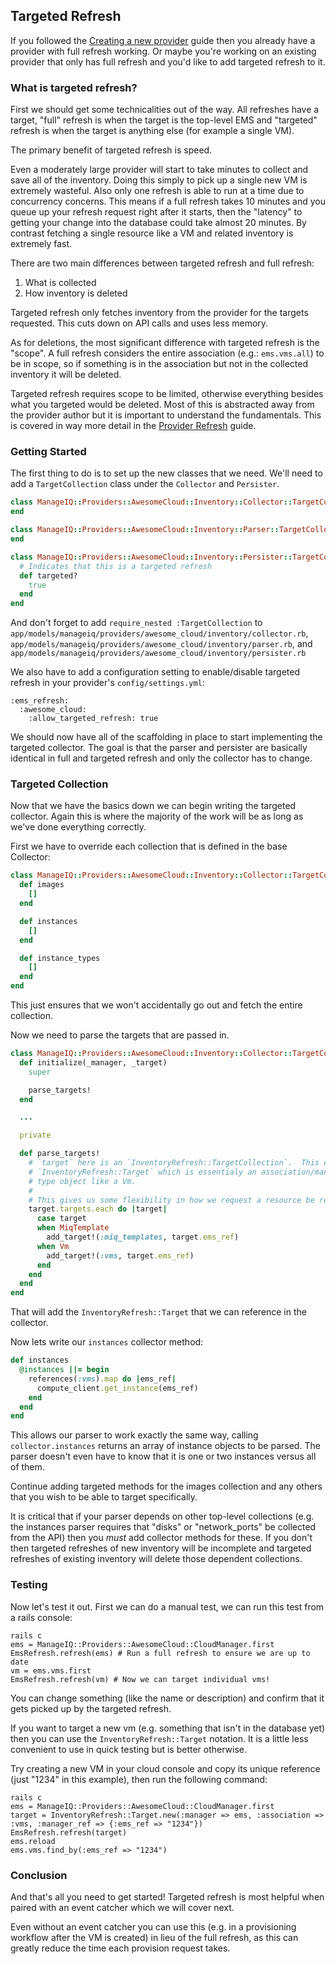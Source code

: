## Targeted Refresh

If you followed the [Creating a new provider](writing_a_new_provider.md) guide then you already have a provider with full refresh working.  Or maybe you're working on an existing provider that only has full refresh and you'd like to add targeted refresh to it.

### What is targeted refresh?

First we should get some technicalities out of the way.  All refreshes have a target, "full" refresh is when the target is the top-level EMS and "targeted" refresh is when the target is anything else (for example a single VM).

The primary benefit of targeted refresh is speed.

Even a moderately large provider will start to take minutes to collect and save all of the inventory.  Doing this simply to pick up a single new VM is extremely wasteful.  Also only one refresh is able to run at a time due to concurrency concerns.  This means if a full refresh takes 10 minutes and you queue up your refresh request right after it starts, then the "latency" to getting your change into the database could take almost 20 minutes.  By contrast fetching a single resource like a VM and related inventory is extremely fast.

There are two main differences between targeted refresh and full refresh:

1. What is collected
2. How inventory is deleted

Targeted refresh only fetches inventory from the provider for the targets requested.  This cuts down on API calls and uses less memory.

As for deletions, the most significant difference with targeted refresh is the "scope".  A full refresh considers the entire association (e.g.: `ems.vms.all`) to be in scope, so if something is in the association but not in the collected inventory it will be deleted.

Targeted refresh requires scope to be limited, otherwise everything besides what you targeted would be deleted.  Most of this is abstracted away from the provider author but it is important to understand the fundamentals.  This is covered in way more detail in the [Provider Refresh](refresh.md) guide.

### Getting Started

The first thing to do is to set up the new classes that we need.  We'll need to add a `TargetCollection` class under the `Collector` and `Persister`.

```ruby
class ManageIQ::Providers::AwesomeCloud::Inventory::Collector::TargetCollection < ManageIQ::Providers::AwesomeCloud::Inventory::Collector
end
```

```ruby
class ManageIQ::Providers::AwesomeCloud::Inventory::Parser::TargetCollection < ManageIQ::Providers::AwesomeCloud::Inventory::Parser
end
```

```ruby
class ManageIQ::Providers::AwesomeCloud::Inventory::Persister::TargetCollection < ManageIQ::Providers::AwesomeCloud::Inventory::Persister
  # Indicates that this is a targeted refresh
  def targeted?
    true
  end
end
```

And don't forget to add `require_nested :TargetCollection` to `app/models/manageiq/providers/awesome_cloud/inventory/collector.rb`, `app/models/manageiq/providers/awesome_cloud/inventory/parser.rb`, and `app/models/manageiq/providers/awesome_cloud/inventory/persister.rb`

We also have to add a configuration setting to enable/disable targeted refresh in your provider's `config/settings.yml`:
```
:ems_refresh:
  :awesome_cloud:
    :allow_targeted_refresh: true
```

We should now have all of the scaffolding in place to start implementing the targeted collector.  The goal is that the parser and persister are basically identical in full and targeted refresh and only the collector has to change.

### Targeted Collection

Now that we have the basics down we can begin writing the targeted collector.  Again this is where the majority of the work will be as long as we've done everything correctly.

First we have to override each collection that is defined in the base Collector:

```ruby
class ManageIQ::Providers::AwesomeCloud::Inventory::Collector::TargetCollection < ManageIQ::Providers::AwesomeCloud::Inventory::Collector
  def images
    []
  end

  def instances
    []
  end

  def instance_types
    []
  end
end
```

This just ensures that we won't accidentally go out and fetch the entire collection.

Now we need to parse the targets that are passed in.

```ruby
class ManageIQ::Providers::AwesomeCloud::Inventory::Collector::TargetCollection < ManageIQ::Providers::AwesomeCloud::Inventory::Collector
  def initialize(_manager, _target)
    super

    parse_targets!
  end

  ...

  private

  def parse_targets!
    # `target` here is an `InventoryRefresh::TargetCollection`.  This contains two types of targets,
    # `InventoryRefresh::Target` which is essentialy an association/manager_ref pair, or an ActiveRecord::Base
    # type object like a Vm.
    #
    # This gives us some flexibility in how we request a resource be refreshed.
    target.targets.each do |target|
      case target
      when MiqTemplate
        add_target!(:miq_templates, target.ems_ref)
      when Vm
        add_target!(:vms, target.ems_ref)
      end
    end
  end
end
```

That will add the `InventoryRefresh::Target` that we can reference in the collector.

Now lets write our `instances` collector method:
```ruby
def instances
  @instances ||= begin
    references(:vms).map do |ems_ref|
      compute_client.get_instance(ems_ref)
    end
  end
end
```

This allows our parser to work exactly the same way, calling `collector.instances` returns an array of instance objects to be parsed.  The parser doesn't even have to know that it is one or two instances versus all of them.

Continue adding targeted methods for the images collection and any others that you wish to be able to target specifically.

It is critical that if your parser depends on other top-level collections (e.g. the instances parser requires that "disks" or "network_ports" be collected from the API) then you _must_ add collector methods for these.  If you don't then targeted refreshes of new inventory will be incomplete and targeted refreshes of existing inventory will delete those dependent collections.

### Testing

Now let's test it out.  First we can do a manual test, we can run this test from a rails console:
```
rails c
ems = ManageIQ::Providers::AwesomeCloud::CloudManager.first
EmsRefresh.refresh(ems) # Run a full refresh to ensure we are up to date
vm = ems.vms.first
EmsRefresh.refresh(vm) # Now we can target individual vms!
```

You can change something (like the name or description) and confirm that it gets picked up by the targeted refresh.

If you want to target a new vm (e.g. something that isn't in the database yet) then you can use the `InventoryRefresh::Target` notation.  It is a little less convenient to use in quick testing but is better otherwise.

Try creating a new VM in your cloud console and copy its unique reference (just "1234" in this example), then run the following command:
```
rails c
ems = ManageIQ::Providers::AwesomeCloud::CloudManager.first
target = InventoryRefresh::Target.new(:manager => ems, :association => :vms, :manager_ref => {:ems_ref => "1234"})
EmsRefresh.refresh(target)
ems.reload
ems.vms.find_by(:ems_ref => "1234")
```

### Conclusion

And that's all you need to get started!  Targeted refresh is most helpful when paired with an event catcher which we will cover next.

Even without an event catcher you can use this (e.g. in a provisioning workflow after the VM is created) in lieu of the full refresh, as this can greatly reduce the time each provision request takes.
